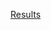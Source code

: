 [Results](https://docs.google.com/spreadsheets/d/1AhBbqP2O1LasfByajeqCJCbAhXAqlWWpg7NPWk4IUvI/edit?usp=sharing)

